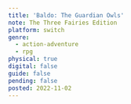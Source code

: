 ```yaml
---
title: 'Baldo: The Guardian Owls'
note: The Three Fairies Edition
platform: switch
genre:
  - action-adventure
  - rpg
physical: true
digital: false
guide: false
pending: false
posted: 2022-11-02
---
```

